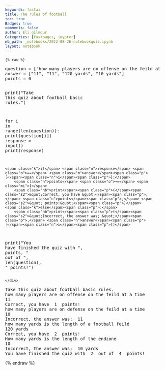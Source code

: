 ```yaml
---
keywords: fastai
title: The rules of football
toc: true
Badges: true
comments: false
author: Eli gilmour
Categories: [fastpages, juypter]
nb_path: _notebooks/2022-08-26-notebookquiz.ipynb
layout: notebook
---
```


<!--
#################################################
### THIS FILE WAS AUTOGENERATED! DO NOT EDIT! ###
#################################################
# file to edit: _notebooks/2022-08-26-notebookquiz.ipynb
-->

<div class="container" id="notebook-container">
        
    {% raw %}
    
<div class="cell border-box-sizing code_cell rendered">
<div class="input">

<div class="inner_cell">
    <div class="input_area">
<div class=" highlight hl-ipython3"><pre><span></span><span class="n">question</span> <span class="o">=</span> <span class="p">[</span><span class="s2">&quot;how many players are on offense on the feild at a time&quot;</span><span class="p">,</span> <span class="s2">&quot;how many players are on defense on the feild at a time&quot;</span><span class="p">,</span> <span class="s2">&quot;how many yards is the length of a football feild&quot;</span><span class="p">,</span> <span class="s2">&quot;How many yards is the length of the endzone&quot;</span><span class="p">]</span>
<span class="n">answer</span> <span class="o">=</span> <span class="p">[</span><span class="s2">&quot;11&quot;</span><span class="p">,</span> <span class="s2">&quot;11&quot;</span><span class="p">,</span> <span class="s2">&quot;120 yards&quot;</span><span class="p">,</span> <span class="s2">&quot;10 yards&quot;</span><span class="p">]</span>
<span class="n">points</span> <span class="o">=</span> <span class="mi">0</span>

<span class="nb">print</span><span class="p">(</span><span class="s2">&quot;Take this quiz about football basic rules.&quot;</span><span class="p">)</span>

<span class="k">for</span> <span class="n">i</span> <span class="ow">in</span> <span class="nb">range</span><span class="p">(</span><span class="nb">len</span><span class="p">(</span><span class="n">question</span><span class="p">)):</span>
    <span class="nb">print</span><span class="p">(</span><span class="n">question</span><span class="p">[</span><span class="n">i</span><span class="p">])</span>
    <span class="n">response</span> <span class="o">=</span> <span class="nb">input</span><span class="p">()</span>
    <span class="nb">print</span><span class="p">(</span><span class="n">response</span><span class="p">)</span>

    <span class="k">if</span> <span class="n">response</span> <span class="o">==</span> <span class="n">answer</span><span class="p">[</span><span class="n">i</span><span class="p">]:</span>
        <span class="n">points</span> <span class="o">+=</span> <span class="mi">1</span>
        <span class="nb">print</span><span class="p">(</span><span class="s2">&quot;Correct, you have &quot;</span><span class="p">,</span> <span class="n">points</span><span class="p">,</span> <span class="s2">&quot; points!&quot;</span><span class="p">)</span>
    <span class="k">else</span><span class="p">:</span>
        <span class="nb">print</span><span class="p">(</span><span class="s2">&quot;Incorrect, the answer was; &quot;</span><span class="p">,</span> <span class="n">answer</span><span class="p">[</span><span class="n">i</span><span class="p">])</span>

<span class="nb">print</span><span class="p">(</span><span class="s2">&quot;You have finished the quiz with &quot;</span><span class="p">,</span> <span class="n">points</span><span class="p">,</span> <span class="s2">&quot; out of &quot;</span><span class="p">,</span> <span class="nb">len</span><span class="p">(</span><span class="n">question</span><span class="p">),</span> <span class="s2">&quot; points!&quot;</span><span class="p">)</span>
</pre></div>

    </div>
</div>
</div>

<div class="output_wrapper">
<div class="output">

<div class="output_area">

<div class="output_subarea output_stream output_stdout output_text">
<pre>Take this quiz about football basic rules.
how many players are on offense on the feild at a time
11
Correct, you have  1  points!
how many players are on defense on the feild at a time
10
Incorrect, the answer was;  11
how many yards is the length of a football feild
120 yards
Correct, you have  2  points!
How many yards is the length of the endzone
10
Incorrect, the answer was;  10 yards
You have finished the quiz with  2  out of  4  points!
</pre>
</div>
</div>

</div>
</div>

</div>
    {% endraw %}

</div>
 

